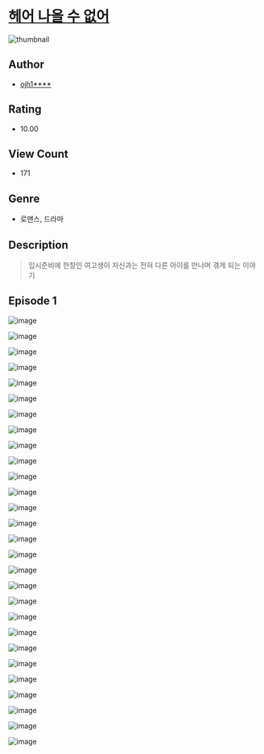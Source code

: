 # [헤어 나올 수 없어](https://comic.naver.com/challenge/list?titleId=810856)
![thumbnail](https://image-comic.pstatic.net/user_contents_data/challenge_comic/2023/05/24/325981/upload_4122873060501502260_480x623.jpeg)

## Author
- [ojh1****](https://comic.naver.com/artistTitle?id=325981)

## Rating
- 10.00

## View Count
- 171

## Genre
- 로맨스, 드라마

## Description
> 입시준비에 한창인 여고생이 자신과는 전혀 다른 아이를 만나며 겪게 되는 이야기


## Episode 1
![image](https://image-comic.pstatic.net/user_contents_data/challenge_comic/2023/05/25/325981/upload_3775253865217538401.jpeg)

![image](https://image-comic.pstatic.net/user_contents_data/challenge_comic/2023/05/24/325981/upload_7089335636015539814.jpeg)

![image](https://image-comic.pstatic.net/user_contents_data/challenge_comic/2023/05/24/325981/upload_7077746990408415289.jpeg)

![image](https://image-comic.pstatic.net/user_contents_data/challenge_comic/2023/05/24/325981/upload_7233961213043093814.jpeg)

![image](https://image-comic.pstatic.net/user_contents_data/challenge_comic/2023/05/24/325981/upload_3545006230444651110.jpeg)

![image](https://image-comic.pstatic.net/user_contents_data/challenge_comic/2023/05/24/325981/upload_3991941007447253349.jpeg)

![image](https://image-comic.pstatic.net/user_contents_data/challenge_comic/2023/05/24/325981/upload_7162240055889716279.jpeg)

![image](https://image-comic.pstatic.net/user_contents_data/challenge_comic/2023/05/24/325981/upload_7004052008070243939.jpeg)

![image](https://image-comic.pstatic.net/user_contents_data/challenge_comic/2023/05/24/325981/upload_3991096613474022753.jpeg)

![image](https://image-comic.pstatic.net/user_contents_data/challenge_comic/2023/05/24/325981/upload_3906981761249720675.jpeg)

![image](https://image-comic.pstatic.net/user_contents_data/challenge_comic/2023/05/24/325981/upload_3630238172840538213.jpeg)

![image](https://image-comic.pstatic.net/user_contents_data/challenge_comic/2023/05/24/325981/upload_3474638374486422837.jpeg)

![image](https://image-comic.pstatic.net/user_contents_data/challenge_comic/2023/05/24/325981/upload_3990806328610273123.jpeg)

![image](https://image-comic.pstatic.net/user_contents_data/challenge_comic/2023/05/24/325981/upload_4121691067569812835.jpeg)

![image](https://image-comic.pstatic.net/user_contents_data/challenge_comic/2023/05/24/325981/upload_4063429257147726135.jpeg)

![image](https://image-comic.pstatic.net/user_contents_data/challenge_comic/2023/05/24/325981/upload_7077745894433831012.jpeg)

![image](https://image-comic.pstatic.net/user_contents_data/challenge_comic/2023/05/24/325981/upload_3761404223497200740.jpeg)

![image](https://image-comic.pstatic.net/user_contents_data/challenge_comic/2023/05/24/325981/upload_4049921773228221240.jpeg)

![image](https://image-comic.pstatic.net/user_contents_data/challenge_comic/2023/05/24/325981/upload_4062637436993876578.jpeg)

![image](https://image-comic.pstatic.net/user_contents_data/challenge_comic/2023/05/24/325981/upload_7365978285649639780.jpeg)

![image](https://image-comic.pstatic.net/user_contents_data/challenge_comic/2023/05/24/325981/upload_3977067037535122786.jpeg)

![image](https://image-comic.pstatic.net/user_contents_data/challenge_comic/2023/05/24/325981/upload_3630244765551112502.jpeg)

![image](https://image-comic.pstatic.net/user_contents_data/challenge_comic/2023/05/24/325981/upload_7161626524841894500.jpeg)

![image](https://image-comic.pstatic.net/user_contents_data/challenge_comic/2023/05/24/325981/upload_4051099354526868325.jpeg)

![image](https://image-comic.pstatic.net/user_contents_data/challenge_comic/2023/05/24/325981/upload_3487246500179030627.jpeg)

![image](https://image-comic.pstatic.net/user_contents_data/challenge_comic/2023/05/24/325981/upload_3761176610869634617.jpeg)

![image](https://image-comic.pstatic.net/user_contents_data/challenge_comic/2023/05/24/325981/upload_4063148704903947320.jpeg)

![image](https://image-comic.pstatic.net/user_contents_data/challenge_comic/2023/05/24/325981/upload_7233735614732382261.jpeg)

